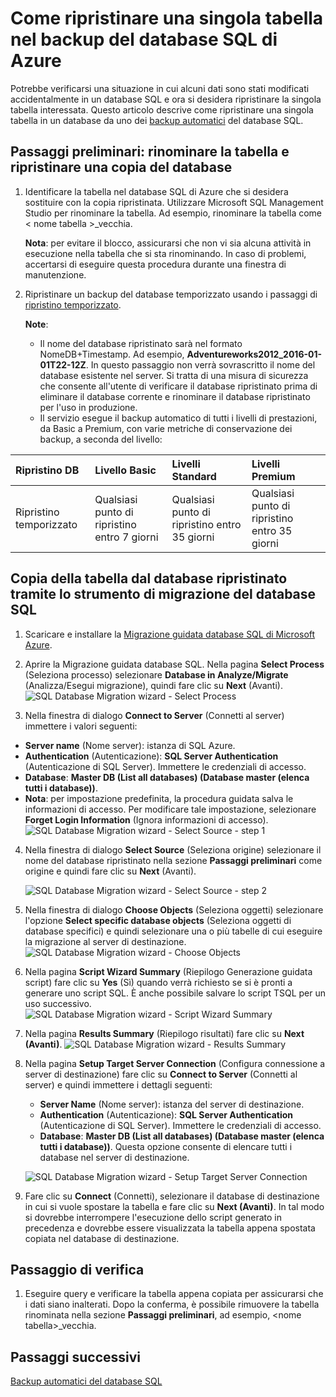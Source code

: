 <properties
	pageTitle="Restore a single table from Azure SQL Database backup | Microsoft Azure"
	description="Learn how to restore a single table from Azure SQL Database backup."
	services="sql-database"
	documentationCenter=""
	authors="dalechen"
	manager="felixwu"
	editor=""/>

<tags
	ms.service="sql-database"
	ms.workload="data-management"
	ms.tgt_pltfrm="na"
	ms.devlang="na"
	ms.topic="article"
	ms.date="08/31/2016"
	ms.author="daleche"/>


# Come ripristinare una singola tabella nel backup del database SQL di Azure

Potrebbe verificarsi una situazione in cui alcuni dati sono stati modificati accidentalmente in un database SQL e ora si desidera ripristinare la singola tabella interessata. Questo articolo descrive come ripristinare una singola tabella in un database da uno dei [backup automatici](sql-database-automated-backups.md) del database SQL.

## Passaggi preliminari: rinominare la tabella e ripristinare una copia del database
1. Identificare la tabella nel database SQL di Azure che si desidera sostituire con la copia ripristinata. Utilizzare Microsoft SQL Management Studio per rinominare la tabella. Ad esempio, rinominare la tabella come &lt; nome tabella &gt;\_vecchia.

	**Nota**: per evitare il blocco, assicurarsi che non vi sia alcuna attività in esecuzione nella tabella che si sta rinominando. In caso di problemi, accertarsi di eseguire questa procedura durante una finestra di manutenzione.

2. Ripristinare un backup del database temporizzato usando i passaggi di [ripristino temporizzato](sql-database-recovery-using-backups.md#point-in-time-restore).

	**Note**:
	- Il nome del database ripristinato sarà nel formato NomeDB+Timestamp. Ad esempio, **Adventureworks2012\_2016-01-01T22-12Z**. In questo passaggio non verrà sovrascritto il nome del database esistente nel server. Si tratta di una misura di sicurezza che consente all'utente di verificare il database ripristinato prima di eliminare il database corrente e rinominare il database ripristinato per l'uso in produzione.
	- Il servizio esegue il backup automatico di tutti i livelli di prestazioni, da Basic a Premium, con varie metriche di conservazione dei backup, a seconda del livello:

| Ripristino DB | Livello Basic | Livelli Standard | Livelli Premium |
| :-- | :-- | :-- | :-- |
| Ripristino temporizzato | Qualsiasi punto di ripristino entro 7 giorni|Qualsiasi punto di ripristino entro 35 giorni| Qualsiasi punto di ripristino entro 35 giorni|

## Copia della tabella dal database ripristinato tramite lo strumento di migrazione del database SQL
1. Scaricare e installare la [Migrazione guidata database SQL di Microsoft Azure](https://sqlazuremw.codeplex.com).

2. Aprire la Migrazione guidata database SQL. Nella pagina **Select Process** (Seleziona processo) selezionare **Database in Analyze/Migrate** (Analizza/Esegui migrazione), quindi fare clic su **Next** (Avanti). ![SQL Database Migration wizard - Select Process](./media/sql-database-cloud-migrate-restore-single-table-azure-backup/1.png)
3. Nella finestra di dialogo **Connect to Server** (Connetti al server) immettere i valori seguenti:
 - **Server name** (Nome server): istanza di SQL Azure.
 - **Authentication** (Autenticazione): **SQL Server Authentication** (Autenticazione di SQL Server). Immettere le credenziali di accesso.
 - **Database**: **Master DB (List all databases) (Database master (elenca tutti i database))**.
 - **Nota**: per impostazione predefinita, la procedura guidata salva le informazioni di accesso. Per modificare tale impostazione, selezionare **Forget Login Information** (Ignora informazioni di accesso). ![SQL Database Migration wizard - Select Source - step 1](./media/sql-database-cloud-migrate-restore-single-table-azure-backup/2.png)
4. Nella finestra di dialogo **Select Source** (Seleziona origine) selezionare il nome del database ripristinato nella sezione **Passaggi preliminari** come origine e quindi fare clic su **Next** (Avanti).

	![SQL Database Migration wizard - Select Source - step 2](./media/sql-database-cloud-migrate-restore-single-table-azure-backup/3.png)

5. Nella finestra di dialogo **Choose Objects** (Seleziona oggetti) selezionare l'opzione **Select specific database objects** (Seleziona oggetti di database specifici) e quindi selezionare una o più tabelle di cui eseguire la migrazione al server di destinazione. ![SQL Database Migration wizard - Choose Objects](./media/sql-database-cloud-migrate-restore-single-table-azure-backup/4.png)

6. Nella pagina **Script Wizard Summary** (Riepilogo Generazione guidata script) fare clic su **Yes** (Sì) quando verrà richiesto se si è pronti a generare uno script SQL. È anche possibile salvare lo script TSQL per un uso successivo. ![SQL Database Migration wizard - Script Wizard Summary](./media/sql-database-cloud-migrate-restore-single-table-azure-backup/5.png)

7. Nella pagina **Results Summary** (Riepilogo risultati) fare clic su **Next (Avanti)**. ![SQL Database Migration wizard - Results Summary](./media/sql-database-cloud-migrate-restore-single-table-azure-backup/6.png)

8. Nella pagina **Setup Target Server Connection** (Configura connessione a server di destinazione) fare clic su **Connect to Server** (Connetti al server) e quindi immettere i dettagli seguenti:
	- **Server Name** (Nome server): istanza del server di destinazione.
	- **Authentication** (Autenticazione): **SQL Server Authentication** (Autenticazione di SQL Server). Immettere le credenziali di accesso.
	- **Database**: **Master DB (List all databases) (Database master (elenca tutti i database))**. Questa opzione consente di elencare tutti i database nel server di destinazione.

	![SQL Database Migration wizard - Setup Target Server Connection](./media/sql-database-cloud-migrate-restore-single-table-azure-backup/7.png)

9. Fare clic su **Connect** (Connetti), selezionare il database di destinazione in cui si vuole spostare la tabella e fare clic su **Next (Avanti)**. In tal modo si dovrebbe interrompere l'esecuzione dello script generato in precedenza e dovrebbe essere visualizzata la tabella appena spostata copiata nel database di destinazione.

## Passaggio di verifica
1. Eseguire query e verificare la tabella appena copiata per assicurarsi che i dati siano inalterati. Dopo la conferma, è possibile rimuovere la tabella rinominata nella sezione **Passaggi preliminari**, ad esempio, &lt;nome tabella&gt;\_vecchia.

## Passaggi successivi

[Backup automatici del database SQL](sql-database-automated-backups.md)

<!---HONumber=AcomDC_0831_2016-->